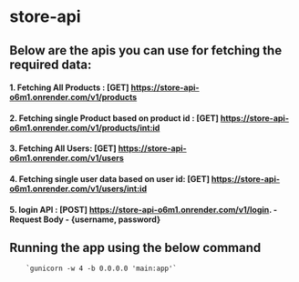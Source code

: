 # store-api

## Below are the apis you can use for fetching the required data:

#### 1. Fetching All Products : [GET] https://store-api-o6m1.onrender.com/v1/products
#### 2. Fetching single Product based on product id : [GET] https://store-api-o6m1.onrender.com/v1/products/<int:id>
#### 3. Fetching All Users: [GET] https://store-api-o6m1.onrender.com/v1/users
#### 4. Fetching single user data based on user id: [GET] https://store-api-o6m1.onrender.com/v1/users/<int:id>
#### 5. login API : [POST] https://store-api-o6m1.onrender.com/v1/login. - Request Body - {username, password}

## Running the app using the below command
        `gunicorn -w 4 -b 0.0.0.0 'main:app'`
